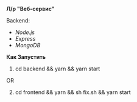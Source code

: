 __Л/р "Веб-сервис"__

Backend:
* _Node.js_
* _Express_
* _MongoDB_

__Как Запустить__

1. cd backend && yarn && yarn start

OR

2. cd frontend && yarn && sh fix.sh && yarn start
